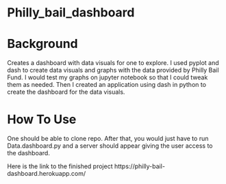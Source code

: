 # Philly_bail_dashboard

# Background
<p>Creates a dashboard with data visuals for one to explore. I used pyplot and dash to create data visuals and graphs with the data provided by Philly Bail Fund. I would test my graphs on jupyter notebook so that I could tweak them as needed. Then I created an application using dash in python to create the dashboard for the data visuals.  </p>

# How To Use
<p>One should be able to clone repo. After that, you would just have to run Data.dashboard.py and a server should appear giving the user access to the dashboard. </p>
Here is the link to the finished project https://philly-bail-dashboard.herokuapp.com/
